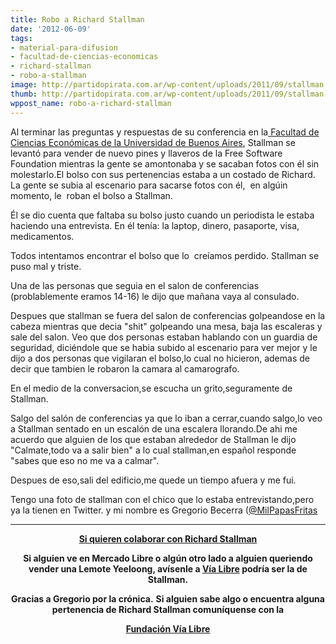 ```yaml
---
title: Robo a Richard Stallman
date: '2012-06-09'
tags:
- material-para-difusion
- facultad-de-ciencias-economicas
- richard-stallman
- robo-a-stallman
image: http://partidopirata.com.ar/wp-content/uploads/2011/09/stallman.png
thumb: http://partidopirata.com.ar/wp-content/uploads/2011/09/stallman-150x150.png
wppost_name: robo-a-richard-stallman
---
```


Al terminar las preguntas y respuestas de su conferencia en la<a href="http://www.vialibre.org.ar/2012/06/05/richard-stallman-en-buenos-aires/" target="_blank"> Facultad de Ciencias Económicas de la Universidad de Buenos Aires</a>, Stallman se levantó para vender de nuevo pines y llaveros de la Free Software Foundation mientras la gente se amontonaba y se sacaban fotos con él sin molestarlo.El bolso con sus pertenencias estaba a un costado de Richard. La gente se subia al escenario para sacarse fotos con él,  en algúin momento, le  roban el bolso a Stallman.

Él se dio cuenta que faltaba su bolso justo cuando un periodista le estaba haciendo una entrevista. En él tenía: la laptop, dinero, pasaporte, visa, medicamentos.

Todos intentamos encontrar el bolso que lo  creíamos perdido. Stallman se puso mal y triste.

Una de las personas que seguia en el salon de conferencias (problablemente eramos 14-16) le dijo que mañana vaya al consulado.

Despues que stallman se fuera del salon de conferencias golpeandose en la cabeza mientras que decia "shit" golpeando una mesa, baja las escaleras y sale del salon.
Veo que dos personas estaban hablando con un guardia de seguridad, diciéndole que se habia subido al escenario para ver mejor y le dijo a dos personas que vigilaran el bolso,lo cual no hicieron, ademas de decir que tambien le robaron la camara al camarografo.

En el medio de la conversacion,se escucha un grito,seguramente de Stallman.

Salgo del salón de conferencias ya que lo iban a cerrar,cuando salgo,lo veo a Stallman sentado en un escalón de una escalera llorando.De ahi me acuerdo que alguien de los que estaban alrededor de Stallman le dijo
"Calmate,todo va a salir bien" a lo cual stallman,en español responde "sabes que eso no me va a calmar".

Despues de eso,sali del edificio,me quede un tiempo afuera y me fui.

Tengo una foto de stallman con el chico que lo estaba entrevistando,pero ya la tienen en Twitter.
y mi nombre es Gregorio Becerra (<a href="http://twitter.com/@MilPapasFritas" target="_blank">@MilPapasFritas</a>

<hr />
<p style="text-align: center;"><strong><a href="http://www.vialibre.org.ar/2012/06/10/como-contribuir-con-rms-y-la-fsf/" target="_blank">Si quieren colaborar con Richard Stallman</a></strong></p>
<p style="text-align: center;">
<strong>Si alguien ve en Mercado Libre o algún otro lado a alguien queriendo vender una Lemote Yeeloong, avísenle a <a href="http://www.vialibre.org.ar/informacion-de-contacto/" target="_blank">Vía Libre</a> podría ser la de Stallman.</strong></p>
<p style="text-align: center;"><strong>Gracias a Gregorio por la crónica.</strong>
<strong> Si alguien sabe algo o encuentra alguna pertenencia de Richard Stallman comuníquense con la </strong></p>
<p style="text-align: center;"><strong><a href="http://www.vialibre.org.ar/informacion-de-contacto/" target="_blank">Fundación Vía Libre</a></strong></p>
